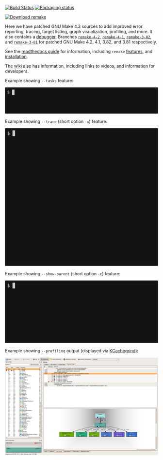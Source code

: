 [![Build Status](https://travis-ci.org/rocky/remake.svg?branch=remake-4-3)](https://travis-ci.org/rocky/remake) [![Packaging status](https://repology.org/badge/tiny-repos/remake.svg)](https://repology.org/project/remake/versions)

[![Download remake](https://a.fsdn.com/con/app/sf-download-button)](https://sourceforge.net/projects/bashdb/files/remake/4.3%2Bdbg-1.5/)

Here we have patched GNU Make 4.3 sources to add improved error reporting, tracing, target listing, graph visualization, profiling, and more. It also
contains a [debugger](https://remake.readthedocs.io/en/latest/debugger.html). Branches [`remake-4-2`](https://github.com/rocky/remake/tree/remake-4-2), [`remake-4-1`](https://github.com/rocky/remake/tree/remake-4-1), [`remake-3-82`](https://github.com/rocky/remake/tree/remake-3-82), and [`remake-3-81`](https://github.com/rocky/remake/tree/remake-3-81) for patched GNU Make 4.2, 4.1, 3.82, and 3.81 respectively.

See the [readthedocs guide](https://remake.readthedocs.io/en/latest/index.html) for information, including `remake` [features](https://remake.readthedocs.io/en/latest/features.html), and [installation](https://remake.readthedocs.io/en/latest/install.html).

The [wiki](https://github.com/rocky/remake/wiki) also has information, including links to videos, and information for developers.

Example showing `--tasks` feature:

![--tasks](screenshots/remake-session0.gif)

Example showing `--trace` (short option `-x`) feature:

![--trace](screenshots/remake-trace.gif)


Example showing `--show-parent` (short option `-c`) feature:

![--show-parent](screenshots/remake-search-parent.gif)

Example showing `--profiling` output (displayed via [KCachegrind](https://kcachegrind.github.io/html/Home.html)):

![--profile](screenshots/remake-profiled2.png)
